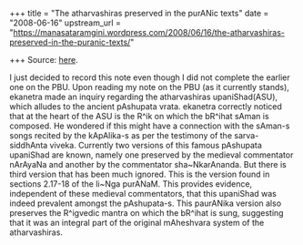 +++
title = "The atharvashiras preserved in the purANic texts"
date = "2008-06-16"
upstream_url = "https://manasataramgini.wordpress.com/2008/06/16/the-atharvashiras-preserved-in-the-puranic-texts/"

+++
Source: [here](https://manasataramgini.wordpress.com/2008/06/16/the-atharvashiras-preserved-in-the-puranic-texts/).

I just decided to record this note even though I did not complete the
earlier one on the PBU. Upon reading my note on the PBU (as it currently
stands), ekanetra made an inquiry regarding the atharvashiras
upaniShad(ASU), which alludes to the ancient pAshupata vrata. ekanetra
correctly noticed that at the heart of the ASU is the R^ik on which the
bR^ihat sAman is composed. He wondered if this might have a connection
with the sAman-s songs recited by the kApAlika-s as per the testimony of
the sarva-siddhAnta viveka. Currently two versions of this famous
pAshupata upaniShad are known, namely one preserved by the medieval
commentator nArAyaNa and another by the commentator sha\~NkarAnanda. But
there is third version that has been much ignored. This is the version
found in sections 2.17-18 of the li\~Nga purANaM. This provides
evidence, independent of these medieval commentators, that this
upaniShad was indeed prevalent amongst the pAshupata-s. This paurANika
version also preserves the R^igvedic mantra on which the bR^ihat is
sung, suggesting that it was an integral part of the original mAheshvara
system of the atharvashiras.

